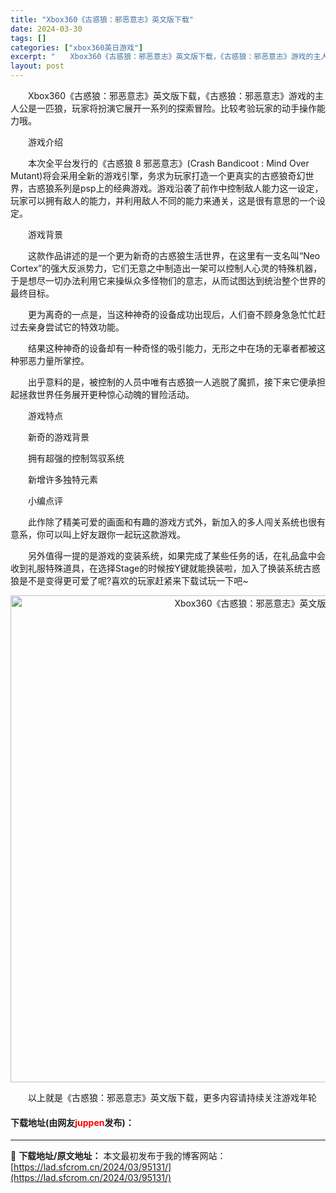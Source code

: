 ```yaml
---
title: "Xbox360《古惑狼：邪恶意志》英文版下载"
date: 2024-03-30
tags: []
categories: ["xbox360英日游戏"]
excerpt: "　　Xbox360《古惑狼：邪恶意志》英文版下载，《古惑狼：邪恶意志》游戏的主人公是一匹狼，玩家将扮演它展开一系列的探索冒险。比较考验玩家的动手操作能力哦。 　　游戏介绍 　　本次全平台发行的《古惑狼 8 邪恶意志》(Crash Bandicoot : Mind Over Mutant)将会采用全新&hellip;"
layout: post
---
```


 <p>　　Xbox360《古惑狼：邪恶意志》英文版下载，《古惑狼：邪恶意志》游戏的主人公是一匹狼，玩家将扮演它展开一系列的探索冒险。比较考验玩家的动手操作能力哦。</p> <p>　　游戏介绍</p> <p>　　本次全平台发行的《古惑狼 8 邪恶意志》(Crash Bandicoot : Mind Over Mutant)将会采用全新的游戏引擎，务求为玩家打造一个更真实的古惑狼奇幻世界，古惑狼系列是psp上的经典游戏。游戏沿袭了前作中控制敌人能力这一设定，玩家可以拥有敌人的能力，并利用敌人不同的能力来通关，这是很有意思的一个设定。</p> <p>　　游戏背景</p> <p>　　这款作品讲述的是一个更为新奇的古惑狼生活世界，在这里有一支名叫&ldquo;Neo Cortex&rdquo;的强大反派势力，它们无意之中制造出一架可以控制人心灵的特殊机器，于是想尽一切办法利用它来操纵众多怪物们的意志，从而试图达到统治整个世界的最终目标。</p> <p>　　更为离奇的一点是，当这种神奇的设备成功出现后，人们奋不顾身急急忙忙赶过去亲身尝试它的特效功能。</p> <p>　　结果这种神奇的设备却有一种奇怪的吸引能力，无形之中在场的无辜者都被这种邪恶力量所掌控。</p> <p>　　出乎意料的是，被控制的人员中唯有古惑狼一人逃脱了魔抓，接下来它便承担起拯救世界任务展开更种惊心动魄的冒险活动。</p> <p>　　游戏特点</p> <p>　　新奇的游戏背景</p> <p>　　拥有超强的控制驾驭系统</p> <p>　　新增许多独特元素</p> <p>　　小编点评</p> <p>　　此作除了精美可爱的画面和有趣的游戏方式外，新加入的多人闯关系统也很有意系，你可以叫上好友跟你一起玩这款游戏。</p> <p>　　另外值得一提的是游戏的变装系统，如果完成了某些任务的话，在礼品盒中会收到礼服特殊道具，在选择Stage的时候按Y键就能换装啦，加入了换装系统古惑狼是不是变得更可爱了呢?喜欢的玩家赶紧来下载试玩一下吧~</p> <p align="center"><img align="" border="0" src="https://lad.sfcrom.cn/wp-content/uploads/2024/03/20240330_6607d36fd5489.jpg" width="779" alt="Xbox360《古惑狼：邪恶意志》英文版下载" /></p> <p>　　以上就是《古惑狼：邪恶意志》英文版下载，更多内容请持续关注游戏年轮</p> <p><h4>下载地址(由网友<font color="red">juppen</font>发布)：</h4></p> 

---
📖 **下载地址/原文地址：** 本文最初发布于我的博客网站：[https://lad.sfcrom.cn/2024/03/95131/](https://lad.sfcrom.cn/2024/03/95131/)
